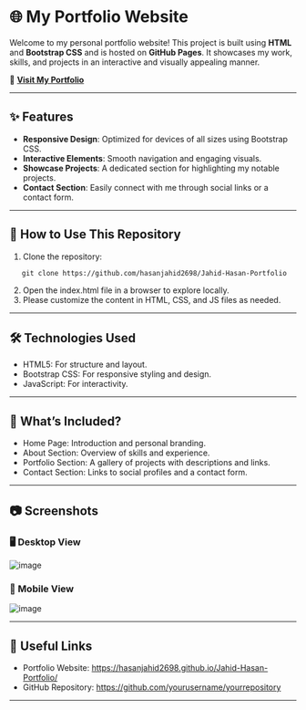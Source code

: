 # 🌐 My Portfolio Website

Welcome to my personal portfolio website! This project is built using **HTML** and **Bootstrap CSS** and is hosted on **GitHub Pages**. It showcases my work, skills, and projects in an interactive and visually appealing manner.  

🔗 **[Visit My Portfolio](https://hasanjahid2698.github.io/Jahid-Hasan-Portfolio/)**

---

## ✨ Features

- **Responsive Design**: Optimized for devices of all sizes using Bootstrap CSS.  
- **Interactive Elements**: Smooth navigation and engaging visuals.  
- **Showcase Projects**: A dedicated section for highlighting my notable projects.  
- **Contact Section**: Easily connect with me through social links or a contact form.  

---

## 🚀 How to Use This Repository

1. Clone the repository:
```
   git clone https://github.com/hasanjahid2698/Jahid-Hasan-Portfolio
```
2. Open the index.html file in a browser to explore locally.
3. Please customize the content in HTML, CSS, and JS files as needed.

---

## 🛠️ Technologies Used
- HTML5: For structure and layout.
- Bootstrap CSS: For responsive styling and design.
- JavaScript: For interactivity.

---

## 🎯 What’s Included?
- Home Page: Introduction and personal branding.
- About Section: Overview of skills and experience.
- Portfolio Section: A gallery of projects with descriptions and links.
- Contact Section: Links to social profiles and a contact form.

---

## 📷 Screenshots
### 🖥️ Desktop View
![image](https://github.com/user-attachments/assets/c178941a-331e-41e8-b597-342be51fcbaa)

### 📱 Mobile View
![image](https://github.com/user-attachments/assets/42eaa577-741c-4953-9a55-32fc2a4ec70b)

---

## 🔗 Useful Links
- Portfolio Website: https://hasanjahid2698.github.io/Jahid-Hasan-Portfolio/
- GitHub Repository: https://github.com/yourusername/yourrepository

---







